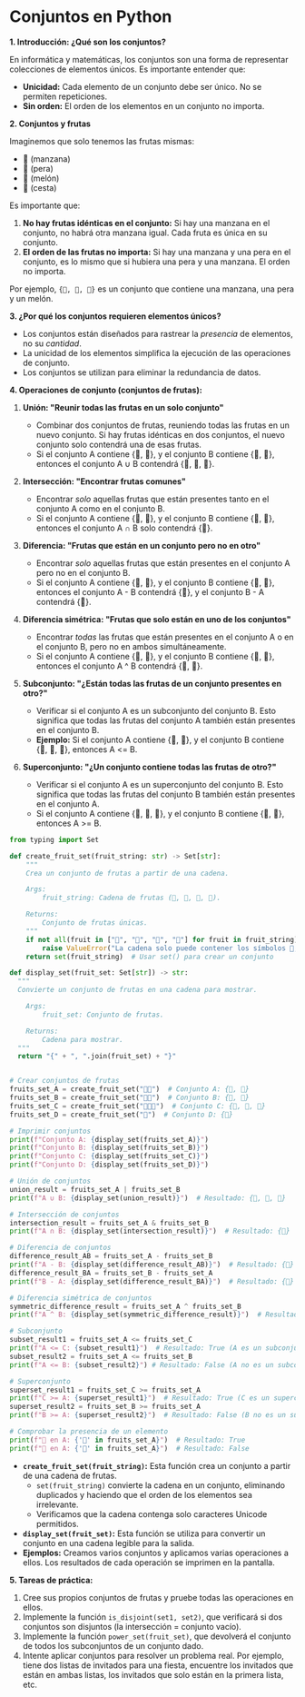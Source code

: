 # Conjuntos en Python

**1. Introducción: ¿Qué son los conjuntos?**

En informática y matemáticas, los conjuntos son una forma de representar colecciones de elementos únicos. Es importante entender que:

*   **Unicidad:** Cada elemento de un conjunto debe ser único. No se permiten repeticiones.
*   **Sin orden:** El orden de los elementos en un conjunto no importa.


**2. Conjuntos y frutas**

Imaginemos que solo tenemos las frutas mismas:

*   🍎 (manzana)
*   🍐 (pera)
*   🍉 (melón)
*   🧺 (cesta)

Es importante que:

1.  **No hay frutas idénticas en el conjunto:** Si hay una manzana en el conjunto, no habrá otra manzana igual. Cada fruta es única en su conjunto.
2.  **El orden de las frutas no importa:** Si hay una manzana y una pera en el conjunto, es lo mismo que si hubiera una pera y una manzana. El orden no importa.

Por ejemplo, `{🍎, 🍐, 🍉}` es un conjunto que contiene una manzana, una pera y un melón.

**3. ¿Por qué los conjuntos requieren elementos únicos?**

*   Los conjuntos están diseñados para rastrear la *presencia* de elementos, no su *cantidad*.
*   La unicidad de los elementos simplifica la ejecución de las operaciones de conjunto.
*   Los conjuntos se utilizan para eliminar la redundancia de datos.

**4. Operaciones de conjunto (conjuntos de frutas):**

1.  **Unión: "Reunir todas las frutas en un solo conjunto"**
    *   Combinar dos conjuntos de frutas, reuniendo todas las frutas en un nuevo conjunto. Si hay frutas idénticas en dos conjuntos, el nuevo conjunto solo contendrá una de esas frutas.
    *   Si el conjunto A contiene {🍎, 🍐}, y el conjunto B contiene {🍐, 🍉}, entonces el conjunto A ∪ B contendrá {🍎, 🍐, 🍉}.

2.  **Intersección: "Encontrar frutas comunes"**
    *   Encontrar *solo* aquellas frutas que están presentes tanto en el conjunto A como en el conjunto B.
    *   Si el conjunto A contiene {🍎, 🍐}, y el conjunto B contiene {🍐, 🍉}, entonces el conjunto A ∩ B solo contendrá {🍐}.

3.  **Diferencia: "Frutas que están en un conjunto pero no en otro"**
    *   Encontrar *solo* aquellas frutas que están presentes en el conjunto A pero no en el conjunto B.
    *   Si el conjunto A contiene {🍎, 🍐}, y el conjunto B contiene {🍐, 🍉}, entonces el conjunto A - B contendrá {🍎}, y el conjunto B - A contendrá {🍉}.

4.  **Diferencia simétrica: "Frutas que solo están en uno de los conjuntos"**
    *   Encontrar *todas* las frutas que están presentes en el conjunto A o en el conjunto B, pero no en ambos simultáneamente.
    *   Si el conjunto A contiene {🍎, 🍐}, y el conjunto B contiene {🍐, 🍉}, entonces el conjunto A ^ B contendrá {🍎, 🍉}.

5.  **Subconjunto: "¿Están todas las frutas de un conjunto presentes en otro?"**
    *   Verificar si el conjunto A es un subconjunto del conjunto B. Esto significa que todas las frutas del conjunto A también están presentes en el conjunto B.
    *   **Ejemplo:** Si el conjunto A contiene {🍎, 🍐}, y el conjunto B contiene {🍎, 🍐, 🍉}, entonces A <= B.

6.  **Superconjunto: "¿Un conjunto contiene todas las frutas de otro?"**
    *   Verificar si el conjunto A es un superconjunto del conjunto B. Esto significa que todas las frutas del conjunto B también están presentes en el conjunto A.
    *   Si el conjunto A contiene {🍎, 🍐, 🍉}, y el conjunto B contiene {🍎, 🍐}, entonces A >= B.



```python
from typing import Set

def create_fruit_set(fruit_string: str) -> Set[str]:
    """
    Crea un conjunto de frutas a partir de una cadena.

    Args:
        fruit_string: Cadena de frutas (🍎, 🍐, 🍉, 🧺).

    Returns:
        Conjunto de frutas únicas.
    """
    if not all(fruit in ["🍎", "🍐", "🍉", "🧺"] for fruit in fruit_string):
        raise ValueError("La cadena solo puede contener los símbolos 🍎, 🍐, 🍉, 🧺")
    return set(fruit_string)  # Usar set() para crear un conjunto

def display_set(fruit_set: Set[str]) -> str:
  """
  Convierte un conjunto de frutas en una cadena para mostrar.

    Args:
        fruit_set: Conjunto de frutas.

    Returns:
        Cadena para mostrar.
  """
  return "{" + ", ".join(fruit_set) + "}"


# Crear conjuntos de frutas
fruits_set_A = create_fruit_set("🍎🍐")  # Conjunto A: {🍎, 🍐}
fruits_set_B = create_fruit_set("🍐🍉")  # Conjunto B: {🍐, 🍉}
fruits_set_C = create_fruit_set("🍎🍐🍉")  # Conjunto C: {🍎, 🍐, 🍉}
fruits_set_D = create_fruit_set("🧺")  # Conjunto D: {🧺}

# Imprimir conjuntos
print(f"Conjunto A: {display_set(fruits_set_A)}")
print(f"Conjunto B: {display_set(fruits_set_B)}")
print(f"Conjunto C: {display_set(fruits_set_C)}")
print(f"Conjunto D: {display_set(fruits_set_D)}")

# Unión de conjuntos
union_result = fruits_set_A | fruits_set_B
print(f"A ∪ B: {display_set(union_result)}")  # Resultado: {🍎, 🍐, 🍉}

# Intersección de conjuntos
intersection_result = fruits_set_A & fruits_set_B
print(f"A ∩ B: {display_set(intersection_result)}")  # Resultado: {🍐}

# Diferencia de conjuntos
difference_result_AB = fruits_set_A - fruits_set_B
print(f"A - B: {display_set(difference_result_AB)}")  # Resultado: {🍎}
difference_result_BA = fruits_set_B - fruits_set_A
print(f"B - A: {display_set(difference_result_BA)}")  # Resultado: {🍉}

# Diferencia simétrica de conjuntos
symmetric_difference_result = fruits_set_A ^ fruits_set_B
print(f"A ^ B: {display_set(symmetric_difference_result)}")  # Resultado: {🍎, 🍉}

# Subconjunto
subset_result1 = fruits_set_A <= fruits_set_C
print(f"A <= C: {subset_result1}")  # Resultado: True (A es un subconjunto de C)
subset_result2 = fruits_set_A <= fruits_set_B
print(f"A <= B: {subset_result2}") # Resultado: False (A no es un subconjunto de B)

# Superconjunto
superset_result1 = fruits_set_C >= fruits_set_A
print(f"C >= A: {superset_result1}")  # Resultado: True (C es un superconjunto de A)
superset_result2 = fruits_set_B >= fruits_set_A
print(f"B >= A: {superset_result2}")  # Resultado: False (B no es un superconjunto de A)

# Comprobar la presencia de un elemento
print(f"🍎 en A: {'🍎' in fruits_set_A}")  # Resultado: True
print(f"🍉 en A: {'🍉' in fruits_set_A}")  # Resultado: False
```

*   **`create_fruit_set(fruit_string)`:** Esta función crea un conjunto a partir de una cadena de frutas.
    *   `set(fruit_string)` convierte la cadena en un conjunto, eliminando duplicados y haciendo que el orden de los elementos sea irrelevante.
    *   Verificamos que la cadena contenga solo caracteres Unicode permitidos.
*   **`display_set(fruit_set)`:** Esta función se utiliza para convertir un conjunto en una cadena legible para la salida.
*   **Ejemplos:** Creamos varios conjuntos y aplicamos varias operaciones a ellos. Los resultados de cada operación se imprimen en la pantalla.



**5. Tareas de práctica:**

1.  Cree sus propios conjuntos de frutas y pruebe todas las operaciones en ellos.
2.  Implemente la función `is_disjoint(set1, set2)`, que verificará si dos conjuntos son disjuntos (la intersección = conjunto vacío).
3.  Implemente la función `power_set(fruit_set)`, que devolverá el conjunto de todos los subconjuntos de un conjunto dado.
4.  Intente aplicar conjuntos para resolver un problema real. Por ejemplo, tiene dos listas de invitados para una fiesta, encuentre los invitados que están en ambas listas, los invitados que solo están en la primera lista, etc.
